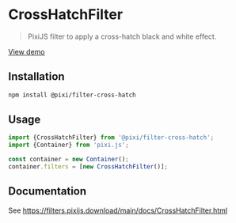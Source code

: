 # CrossHatchFilter

> PixiJS filter to apply a cross-hatch black and white effect.

[View demo](https://filters.pixijs.download/main/demo/index.html?enabled=CrossHatchFilter)

## Installation

```bash
npm install @pixi/filter-cross-hatch
```

## Usage

```js
import {CrossHatchFilter} from '@pixi/filter-cross-hatch';
import {Container} from 'pixi.js';

const container = new Container();
container.filters = [new CrossHatchFilter()];
```

## Documentation

See https://filters.pixijs.download/main/docs/CrossHatchFilter.html